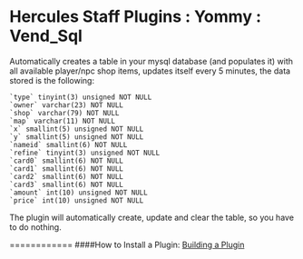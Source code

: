 Hercules Staff Plugins : Yommy : Vend_Sql
============
Automatically creates a table in your mysql database (and populates it) with all available player/npc shop items,
updates itself every 5 minutes, the data stored is the following:

    `type` tinyint(3) unsigned NOT NULL
    `owner` varchar(23) NOT NULL
	`shop` varchar(79) NOT NULL
	`map` varchar(11) NOT NULL
	`x` smallint(5) unsigned NOT NULL
	`y` smallint(5) unsigned NOT NULL
	`nameid` smallint(6) NOT NULL
	`refine` tinyint(3) unsigned NOT NULL
	`card0` smallint(6) NOT NULL
	`card1` smallint(6) NOT NULL
	`card2` smallint(6) NOT NULL
	`card3` smallint(6) NOT NULL
	`amount` int(10) unsigned NOT NULL
	`price` int(10) unsigned NOT NULL

The plugin will automatically create, update and clear the table, so you have to do nothing.

============
####How to Install a Plugin: [Building a Plugin](http://herc.ws/wiki/HPM#Building_a_plugin)
